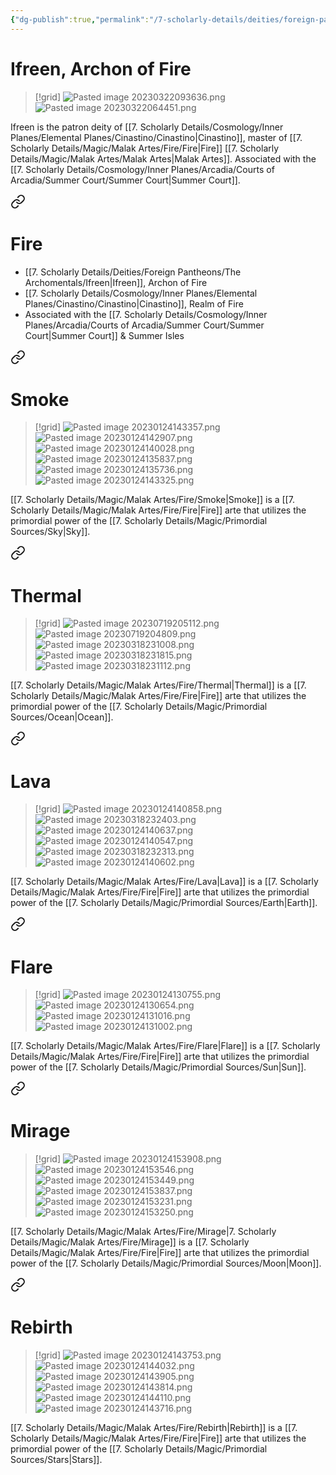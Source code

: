 ```yaml
---
{"dg-publish":true,"permalink":"/7-scholarly-details/deities/foreign-pantheons/the-archomentals/ifreen/"}
---
```


# Ifreen, Archon of Fire

>[!grid]
>![Pasted image 20230322093636.png](/img/user/x.%20Assets/Attachments/Pasted%20image%2020230322093636.png)
>![Pasted image 20230322064451.png](/img/user/x.%20Assets/Attachments/Pasted%20image%2020230322064451.png)

Ifreen is the patron deity of [[7. Scholarly Details/Cosmology/Inner Planes/Elemental Planes/Cinastino/Cinastino\|Cinastino]], master of [[7. Scholarly Details/Magic/Malak Artes/Fire/Fire\|Fire]] [[7. Scholarly Details/Magic/Malak Artes/Malak Artes\|Malak Artes]]. Associated with the [[7. Scholarly Details/Cosmology/Inner Planes/Arcadia/Courts of Arcadia/Summer Court/Summer Court\|Summer Court]].


<div class="transclusion internal-embed is-loaded"><a class="markdown-embed-link" href="/7-scholarly-details/magic/malak-artes/fire/fire/" aria-label="Open link"><svg xmlns="http://www.w3.org/2000/svg" width="24" height="24" viewBox="0 0 24 24" fill="none" stroke="currentColor" stroke-width="2" stroke-linecap="round" stroke-linejoin="round" class="svg-icon lucide-link"><path d="M10 13a5 5 0 0 0 7.54.54l3-3a5 5 0 0 0-7.07-7.07l-1.72 1.71"></path><path d="M14 11a5 5 0 0 0-7.54-.54l-3 3a5 5 0 0 0 7.07 7.07l1.71-1.71"></path></svg></a><div class="markdown-embed">




# Fire

- [[7. Scholarly Details/Deities/Foreign Pantheons/The Archomentals/Ifreen\|Ifreen]], Archon of Fire 
- [[7. Scholarly Details/Cosmology/Inner Planes/Elemental Planes/Cinastino/Cinastino\|Cinastino]], Realm of Fire 
- Associated with the [[7. Scholarly Details/Cosmology/Inner Planes/Arcadia/Courts of Arcadia/Summer Court/Summer Court\|Summer Court]] & Summer Isles 


<div class="transclusion internal-embed is-loaded"><a class="markdown-embed-link" href="/7-scholarly-details/magic/malak-artes/fire/smoke/" aria-label="Open link"><svg xmlns="http://www.w3.org/2000/svg" width="24" height="24" viewBox="0 0 24 24" fill="none" stroke="currentColor" stroke-width="2" stroke-linecap="round" stroke-linejoin="round" class="svg-icon lucide-link"><path d="M10 13a5 5 0 0 0 7.54.54l3-3a5 5 0 0 0-7.07-7.07l-1.72 1.71"></path><path d="M14 11a5 5 0 0 0-7.54-.54l-3 3a5 5 0 0 0 7.07 7.07l1.71-1.71"></path></svg></a><div class="markdown-embed">




# Smoke

>[!grid]
>![Pasted image 20230124143357.png](/img/user/x.%20Assets/Attachments/Pasted%20image%2020230124143357.png)
>![Pasted image 20230124142907.png](/img/user/x.%20Assets/Attachments/Pasted%20image%2020230124142907.png)
>![Pasted image 20230124140028.png](/img/user/x.%20Assets/Attachments/Pasted%20image%2020230124140028.png)
>![Pasted image 20230124135837.png](/img/user/x.%20Assets/Attachments/Pasted%20image%2020230124135837.png)
>![Pasted image 20230124135736.png](/img/user/x.%20Assets/Attachments/Pasted%20image%2020230124135736.png)
>![Pasted image 20230124143325.png](/img/user/x.%20Assets/Attachments/Pasted%20image%2020230124143325.png)

[[7. Scholarly Details/Magic/Malak Artes/Fire/Smoke\|Smoke]] is a [[7. Scholarly Details/Magic/Malak Artes/Fire/Fire\|Fire]] arte that utilizes the primordial power of the [[7. Scholarly Details/Magic/Primordial Sources/Sky\|Sky]].

</div></div>



<div class="transclusion internal-embed is-loaded"><a class="markdown-embed-link" href="/7-scholarly-details/magic/malak-artes/fire/thermal/" aria-label="Open link"><svg xmlns="http://www.w3.org/2000/svg" width="24" height="24" viewBox="0 0 24 24" fill="none" stroke="currentColor" stroke-width="2" stroke-linecap="round" stroke-linejoin="round" class="svg-icon lucide-link"><path d="M10 13a5 5 0 0 0 7.54.54l3-3a5 5 0 0 0-7.07-7.07l-1.72 1.71"></path><path d="M14 11a5 5 0 0 0-7.54-.54l-3 3a5 5 0 0 0 7.07 7.07l1.71-1.71"></path></svg></a><div class="markdown-embed">




# Thermal

>[!grid]
>![Pasted image 20230719205112.png](/img/user/x.%20Assets/Attachments/Pasted%20image%2020230719205112.png)
>![Pasted image 20230719204809.png](/img/user/x.%20Assets/Attachments/Pasted%20image%2020230719204809.png)
>![Pasted image 20230318231008.png](/img/user/x.%20Assets/Attachments/Pasted%20image%2020230318231008.png)
>![Pasted image 20230318231815.png](/img/user/x.%20Assets/Attachments/Pasted%20image%2020230318231815.png)
>![Pasted image 20230318231112.png](/img/user/x.%20Assets/Attachments/Pasted%20image%2020230318231112.png)
>

[[7. Scholarly Details/Magic/Malak Artes/Fire/Thermal\|Thermal]] is a [[7. Scholarly Details/Magic/Malak Artes/Fire/Fire\|Fire]] arte that utilizes the primordial power of the [[7. Scholarly Details/Magic/Primordial Sources/Ocean\|Ocean]].

</div></div>



<div class="transclusion internal-embed is-loaded"><a class="markdown-embed-link" href="/7-scholarly-details/magic/malak-artes/fire/lava/" aria-label="Open link"><svg xmlns="http://www.w3.org/2000/svg" width="24" height="24" viewBox="0 0 24 24" fill="none" stroke="currentColor" stroke-width="2" stroke-linecap="round" stroke-linejoin="round" class="svg-icon lucide-link"><path d="M10 13a5 5 0 0 0 7.54.54l3-3a5 5 0 0 0-7.07-7.07l-1.72 1.71"></path><path d="M14 11a5 5 0 0 0-7.54-.54l-3 3a5 5 0 0 0 7.07 7.07l1.71-1.71"></path></svg></a><div class="markdown-embed">




# Lava

>[!grid]
>![Pasted image 20230124140858.png](/img/user/x.%20Assets/Attachments/Pasted%20image%2020230124140858.png)
>![Pasted image 20230318232403.png](/img/user/x.%20Assets/Attachments/Pasted%20image%2020230318232403.png)
>![Pasted image 20230124140637.png](/img/user/x.%20Assets/Attachments/Pasted%20image%2020230124140637.png)
>![Pasted image 20230124140547.png](/img/user/x.%20Assets/Attachments/Pasted%20image%2020230124140547.png)
>![Pasted image 20230318232313.png](/img/user/x.%20Assets/Attachments/Pasted%20image%2020230318232313.png)
>![Pasted image 20230124140602.png](/img/user/x.%20Assets/Attachments/Pasted%20image%2020230124140602.png)

[[7. Scholarly Details/Magic/Malak Artes/Fire/Lava\|Lava]] is a [[7. Scholarly Details/Magic/Malak Artes/Fire/Fire\|Fire]] arte that utilizes the primordial power of the [[7. Scholarly Details/Magic/Primordial Sources/Earth\|Earth]].

</div></div>



<div class="transclusion internal-embed is-loaded"><a class="markdown-embed-link" href="/7-scholarly-details/magic/malak-artes/fire/flare/" aria-label="Open link"><svg xmlns="http://www.w3.org/2000/svg" width="24" height="24" viewBox="0 0 24 24" fill="none" stroke="currentColor" stroke-width="2" stroke-linecap="round" stroke-linejoin="round" class="svg-icon lucide-link"><path d="M10 13a5 5 0 0 0 7.54.54l3-3a5 5 0 0 0-7.07-7.07l-1.72 1.71"></path><path d="M14 11a5 5 0 0 0-7.54-.54l-3 3a5 5 0 0 0 7.07 7.07l1.71-1.71"></path></svg></a><div class="markdown-embed">




# Flare

>[!grid]
>![Pasted image 20230124130755.png](/img/user/x.%20Assets/Attachments/Pasted%20image%2020230124130755.png)
>![Pasted image 20230124130654.png](/img/user/x.%20Assets/Attachments/Pasted%20image%2020230124130654.png)
>![Pasted image 20230124131016.png](/img/user/x.%20Assets/Attachments/Pasted%20image%2020230124131016.png)
>![Pasted image 20230124131002.png](/img/user/x.%20Assets/Attachments/Pasted%20image%2020230124131002.png)
>

[[7. Scholarly Details/Magic/Malak Artes/Fire/Flare\|Flare]] is a [[7. Scholarly Details/Magic/Malak Artes/Fire/Fire\|Fire]] arte that utilizes the primordial power of the [[7. Scholarly Details/Magic/Primordial Sources/Sun\|Sun]].

</div></div>



<div class="transclusion internal-embed is-loaded"><a class="markdown-embed-link" href="/7-scholarly-details/magic/malak-artes/fire/mirage/" aria-label="Open link"><svg xmlns="http://www.w3.org/2000/svg" width="24" height="24" viewBox="0 0 24 24" fill="none" stroke="currentColor" stroke-width="2" stroke-linecap="round" stroke-linejoin="round" class="svg-icon lucide-link"><path d="M10 13a5 5 0 0 0 7.54.54l3-3a5 5 0 0 0-7.07-7.07l-1.72 1.71"></path><path d="M14 11a5 5 0 0 0-7.54-.54l-3 3a5 5 0 0 0 7.07 7.07l1.71-1.71"></path></svg></a><div class="markdown-embed">




# Mirage

>[!grid]
>![Pasted image 20230124153908.png](/img/user/x.%20Assets/Attachments/Pasted%20image%2020230124153908.png)
>![Pasted image 20230124153546.png](/img/user/x.%20Assets/Attachments/Pasted%20image%2020230124153546.png)
>![Pasted image 20230124153449.png](/img/user/x.%20Assets/Attachments/Pasted%20image%2020230124153449.png)
>![Pasted image 20230124153837.png](/img/user/x.%20Assets/Attachments/Pasted%20image%2020230124153837.png)
>![Pasted image 20230124153231.png](/img/user/x.%20Assets/Attachments/Pasted%20image%2020230124153231.png)
>![Pasted image 20230124153250.png](/img/user/x.%20Assets/Attachments/Pasted%20image%2020230124153250.png)

[[7. Scholarly Details/Magic/Malak Artes/Fire/Mirage\|7. Scholarly Details/Magic/Malak Artes/Fire/Mirage]] is a [[7. Scholarly Details/Magic/Malak Artes/Fire/Fire\|Fire]] arte that utilizes the primordial power of the [[7. Scholarly Details/Magic/Primordial Sources/Moon\|Moon]]. 

</div></div>



<div class="transclusion internal-embed is-loaded"><a class="markdown-embed-link" href="/7-scholarly-details/magic/malak-artes/fire/rebirth/" aria-label="Open link"><svg xmlns="http://www.w3.org/2000/svg" width="24" height="24" viewBox="0 0 24 24" fill="none" stroke="currentColor" stroke-width="2" stroke-linecap="round" stroke-linejoin="round" class="svg-icon lucide-link"><path d="M10 13a5 5 0 0 0 7.54.54l3-3a5 5 0 0 0-7.07-7.07l-1.72 1.71"></path><path d="M14 11a5 5 0 0 0-7.54-.54l-3 3a5 5 0 0 0 7.07 7.07l1.71-1.71"></path></svg></a><div class="markdown-embed">




# Rebirth

>[!grid]
>![Pasted image 20230124143753.png](/img/user/x.%20Assets/Attachments/Pasted%20image%2020230124143753.png)
>![Pasted image 20230124144032.png](/img/user/x.%20Assets/Attachments/Pasted%20image%2020230124144032.png)
>![Pasted image 20230124143905.png](/img/user/x.%20Assets/Attachments/Pasted%20image%2020230124143905.png)
>![Pasted image 20230124143814.png](/img/user/x.%20Assets/Attachments/Pasted%20image%2020230124143814.png)
>![Pasted image 20230124144110.png](/img/user/x.%20Assets/Attachments/Pasted%20image%2020230124144110.png)
>![Pasted image 20230124143716.png](/img/user/x.%20Assets/Attachments/Pasted%20image%2020230124143716.png)

[[7. Scholarly Details/Magic/Malak Artes/Fire/Rebirth\|Rebirth]] is a [[7. Scholarly Details/Magic/Malak Artes/Fire/Fire\|Fire]] arte that utilizes the primordial power of the [[7. Scholarly Details/Magic/Primordial Sources/Stars\|Stars]].

</div></div>



</div></div>
